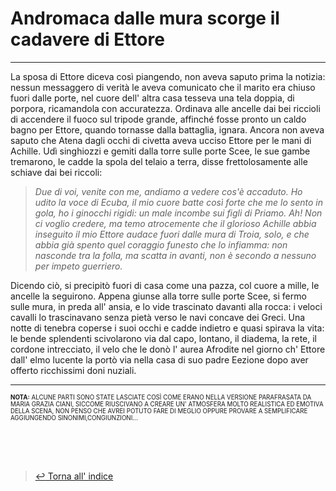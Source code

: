  # Andromaca dalle mura scorge il cadavere di Ettore
---
La sposa di Ettore diceva così piangendo, non aveva saputo prima la notizia: nessun messaggero di verità le aveva comunicato che il marito era chiuso fuori dalle porte, nel cuore dell' altra casa tesseva una tela doppia, di porpora, ricamandola con accuratezza. Ordinava alle ancelle dai bei riccioli di accendere il fuoco sul tripode grande, affinché fosse pronto un caldo bagno per Ettore, quando tornasse dalla battaglia, ignara. Ancora  non aveva saputo che Atena dagli occhi di civetta aveva ucciso Ettore per le mani di Achille. Udì singhiozzi  e gemiti dalla torre sulle porte Scee, le sue gambe tremarono, le cadde la spola del telaio a terra, disse frettolosamente alle schiave dai bei riccoli:

> *Due di voi, venite con me, andiamo a vedere cos'è accaduto. Ho udito la voce di Ecuba, il mio cuore batte così forte che me lo sento in gola, ho i ginocchi rigidi: un male incombe sui figli di Priamo. Ah! Non ci voglio credere, ma temo atrocemente che il glorioso Achille abbia inseguito il mio Ettore audace fuori dalle mura di Troia,  solo, e che abbia già spento quel coraggio funesto che lo infiamma: non nasconde tra la folla, ma scatta in avanti, non è secondo a nessuno per impeto guerriero.*

Dicendo ciò, si precipitò fuori di casa come una pazza, col cuore a mille, le ancelle la seguirono. Appena giunse alla torre sulle porte Scee, si fermo sulle mura, in preda all' ansia, e lo vide trascinato davanti alla rocca: i veloci cavalli lo trascinavano senza pietà verso le navi concave dei Greci. Una notte di tenebra coperse i suoi occhi e cadde indietro e quasi spirava la vita: le bende splendenti scivolarono via dal capo, lontano, il diadema, la rete, il cordone intrecciato, il velo che le donò l' aurea Afrodite nel giorno ch' Ettore dall' elmo lucente la portò via nella casa di suo padre Eezione dopo aver offerto ricchissimi doni nuziali.

---

<sup><sub>**NOTA:** ALCUNE PARTI SONO STATE LASCIATE COSÌ COME ERANO NELLA VERSIONE PARAFRASATA DA MARIA GRAZIA CIANI, SICCOME RIUSCIVANO A CREARE UN' ATMOSFERA MOLTO REALISTICA ED EMOTIVA DELLA SCENA, NON PENSO CHE AVREI POTUTO FARE DI MEGLIO OPPURE PROVARE A SEMPLIFICARE AGGIUNGENDO SINONIMI,CONGIUNZIONI...</sub></sup>

<br><br><br>
> [:leftwards_arrow_with_hook: Torna all' indice](https://github.com/bortox/Compiti-di-Epica/blob/master/README.md)
